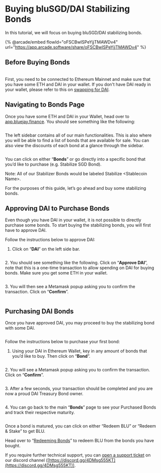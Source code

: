 # Buying bluSGD/DAI Stabilizing Bonds

In this tutorial, we will focus on buying bluSGD/DAI stabilizing bonds.



{% @arcade/embed flowId="oFSCBwISPeYjjTMAWDv4" url="https://app.arcade.software/share/oFSCBwISPeYjjTMAWDv4" %}



## Before Buying Bonds

\
First, you need to be connected to Ethereum Mainnet and make sure that you have some ETH and DAI in your wallet. If you don't have DAI ready in your wallet, please refer to this on [swapping for DAI](broken-reference).

## Navigating to Bonds Page

Once you have some ETH and DAI in your Wallet, head over to [app.bluejay.finance](https://app.bluejay.finance). You should see something like the following:

<figure><img src="../../.gitbook/assets/SCR-20221025-el0.png" alt=""><figcaption></figcaption></figure>

The left sidebar contains all of our main functionalities. This is also where you will be able to find a list of bonds that are available for sale. You can also view the discounts of each bond at a glance through the sidebar.

<figure><img src="../../.gitbook/assets/SCR-20221025-emk.png" alt=""><figcaption></figcaption></figure>

You can click on either “**Bonds**” or go directly into a specific bond that you’d like to purchase (e.g. Stabilize SGD Bond).

Note: All of our Stabilizer Bonds would be labeled Stabilize \<Stablecoin Name>.

For the purposes of this guide, let’s go ahead and buy some stabilizing bonds.

## Approving DAI to Purchase Bonds

Even though you have DAI in your wallet, it is not possible to directly purchase some bonds. To start buying the stabilizing bonds, you will first have to approve DAI.

Follow the instructions below to approve DAI:

1. Click on “**DAI**” on the left side bar.

<figure><img src="../../.gitbook/assets/SCR-20221109-guv.png" alt=""><figcaption></figcaption></figure>

2\. You should see something like the following. Click on “**Approve DAI**”, note that this is a one-time transaction to allow spending on DAI for buying bonds. Make sure you get some ETH in your wallet.

<figure><img src="../../.gitbook/assets/SCR-20221109-gw6.png" alt=""><figcaption></figcaption></figure>



3\. You will then see a Metamask popup asking you to confirm the transaction. Click on “**Confirm**”.

<figure><img src="../../.gitbook/assets/ApproveDAIstabilizebonds.png" alt=""><figcaption></figcaption></figure>

## Purchasing DAI Bonds



Once you have approved DAI, you may proceed to buy the stabilizing bond with some DAI.

<figure><img src="../../.gitbook/assets/SCR-20221109-h0x.png" alt=""><figcaption></figcaption></figure>

Follow the instructions below to purchase your first bond:

1. Using your DAI in Ethereum Wallet, key in any amount of bonds that you’d like to buy. Then click on “**Bond**”.

<figure><img src="../../.gitbook/assets/SCR-20221109-h31.png" alt=""><figcaption></figcaption></figure>

2\. You will see a Metamask popup asking you to confirm the transaction. Click on “**Confirm**”.

<figure><img src="../../.gitbook/assets/click_on_confirm (3).png" alt=""><figcaption></figcaption></figure>

3\. After a few seconds, your transaction should be completed and you are now a proud DAI Treasury Bond owner.

<figure><img src="../../.gitbook/assets/SCR-20221109-h4w.png" alt=""><figcaption></figcaption></figure>

4\. You can go back to the main “**Bonds**” page to see your Purchased Bonds and track their respective maturity.

<figure><img src="../../.gitbook/assets/SCR-20221109-h6g.png" alt=""><figcaption></figcaption></figure>

Once a bond is matured, you can click on either “Redeem BLU” or “Redeem & Stake” to get BLU.

Head over to “[Redeeming Bonds](../redeeming-bonds.md)” to redeem BLU from the bonds you have bought.



If you require further technical support, you can [open a support ticket](broken-reference) on our discord channel ([https://discord.gg/4DMsg555KT](https://discord.gg/4DMsg555KT)). \
&#x20;
